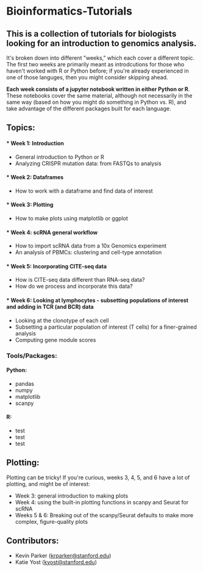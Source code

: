 # Bioinformatics-Tutorials

## This is a collection of tutorials for biologists looking for an introduction to genomics analysis.

It's broken down into different "weeks," which each cover a different topic.  The first two weeks are primarily meant as introdcutions for those who haven't worked with R or Python before; if you're already experienced in one of those languges, then you might consider skipping ahead.

**Each week consists of a jupyter notebook written in either Python or R**.  These notebooks cover the same material, although not necessarily in the same way (based on how you might do something in Python vs. R), and take advantage of the different packages built for each language.

## Topics:

#### * Week 1: Introduction
  - General introduction to Python or R
  - Analyzing CRISPR mutation data: from FASTQs to analysis
  
#### * Week 2: Dataframes
  - How to work with a dataframe and find data of interest
  
#### * Week 3: Plotting
  - How to make plots using matplotlib or ggplot
  
#### * Week 4: scRNA general workflow
  - How to import scRNA data from a 10x Genomics experiment
  - An analysis of PBMCs: clustering and cell-type annotation
  
#### * Week 5: Incorporating CITE-seq data
  - How is CITE-seq data different than RNA-seq data?
  - How do we process and incorporate this data?
  
#### * Week 6: Looking at lymphocytes - subsetting populations of interest and adding in TCR (and BCR) data
  - Looking at the clonotype of each cell
  - Subsetting a particular population of interest (T cells) for a finer-grained analysis
  - Computing gene module scores

### Tools/Packages:

#### Python:
  * pandas
  * numpy
  * matplotlib
  * scanpy

#### R:
  * test
  * test 
  * test 


## Plotting:

Plotting can be tricky! If you're curious, weeks 3, 4, 5, and 6 have a lot of plotting, and might be of interest:

* Week 3: general introduction to making plots
* Week 4: using the built-in plotting functions in scanpy and Seurat for scRNA
* Weeks 5 & 6: Breaking out of the scanpy/Seurat defaults to make more complex, figure-quality plots

## Contributors:

* Kevin Parker (krparker@stanford.edu)
* Katie Yost (kyost@stanford.edu)
